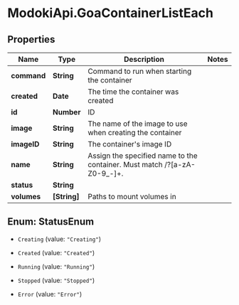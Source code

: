 # ModokiApi.GoaContainerListEach

## Properties
Name | Type | Description | Notes
------------ | ------------- | ------------- | -------------
**command** | **String** | Command to run when starting the container | 
**created** | **Date** | The time the container was created | 
**id** | **Number** | ID | 
**image** | **String** | The name of the image to use when creating the container | 
**imageID** | **String** | The container&#39;s image ID | 
**name** | **String** | Assign the specified name to the container. Must match /?[a-zA-Z0-9_-]+. | 
**status** | **String** |  | 
**volumes** | **[String]** | Paths to mount volumes in | 


<a name="StatusEnum"></a>
## Enum: StatusEnum


* `Creating` (value: `"Creating"`)

* `Created` (value: `"Created"`)

* `Running` (value: `"Running"`)

* `Stopped` (value: `"Stopped"`)

* `Error` (value: `"Error"`)




